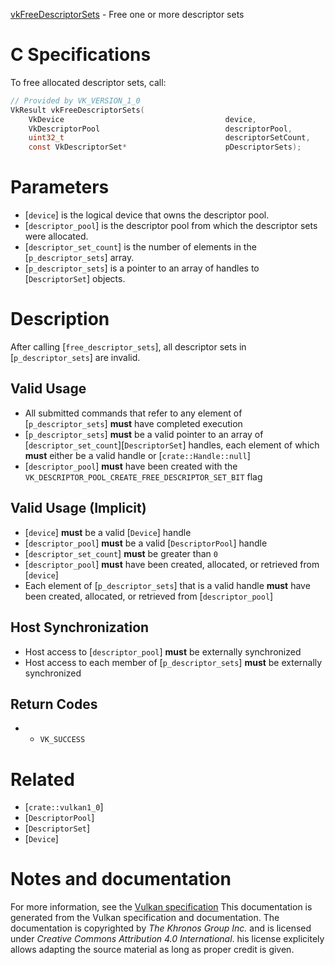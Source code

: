 [vkFreeDescriptorSets](https://www.khronos.org/registry/vulkan/specs/1.3-extensions/man/html/vkFreeDescriptorSets.html) - Free one or more descriptor sets

# C Specifications
To free allocated descriptor sets, call:
```c
// Provided by VK_VERSION_1_0
VkResult vkFreeDescriptorSets(
    VkDevice                                    device,
    VkDescriptorPool                            descriptorPool,
    uint32_t                                    descriptorSetCount,
    const VkDescriptorSet*                      pDescriptorSets);
```

# Parameters
- [`device`] is the logical device that owns the descriptor pool.
- [`descriptor_pool`] is the descriptor pool from which the descriptor sets were allocated.
- [`descriptor_set_count`] is the number of elements in the [`p_descriptor_sets`] array.
- [`p_descriptor_sets`] is a pointer to an array of handles to [`DescriptorSet`] objects.

# Description
After calling [`free_descriptor_sets`], all descriptor sets in
[`p_descriptor_sets`] are invalid.
## Valid Usage
-    All submitted commands that refer to any element of [`p_descriptor_sets`] **must**  have completed execution
-  [`p_descriptor_sets`] **must**  be a valid pointer to an array of [`descriptor_set_count`][`DescriptorSet`] handles, each element of which  **must**  either be a valid handle or [`crate::Handle::null`]
-  [`descriptor_pool`] **must**  have been created with the `VK_DESCRIPTOR_POOL_CREATE_FREE_DESCRIPTOR_SET_BIT` flag

## Valid Usage (Implicit)
-  [`device`] **must**  be a valid [`Device`] handle
-  [`descriptor_pool`] **must**  be a valid [`DescriptorPool`] handle
-  [`descriptor_set_count`] **must**  be greater than `0`
-  [`descriptor_pool`] **must**  have been created, allocated, or retrieved from [`device`]
-    Each element of [`p_descriptor_sets`] that is a valid handle  **must**  have been created, allocated, or retrieved from [`descriptor_pool`]

## Host Synchronization
- Host access to [`descriptor_pool`] **must**  be externally synchronized
- Host access to each member of [`p_descriptor_sets`] **must**  be externally synchronized

## Return Codes
*   - `VK_SUCCESS`

# Related
- [`crate::vulkan1_0`]
- [`DescriptorPool`]
- [`DescriptorSet`]
- [`Device`]

# Notes and documentation
For more information, see the [Vulkan specification](https://www.khronos.org/registry/vulkan/specs/1.3-extensions/html/vkspec.html)
This documentation is generated from the Vulkan specification and documentation.
The documentation is copyrighted by *The Khronos Group Inc.* and is licensed under *Creative Commons Attribution 4.0 International*.
his license explicitely allows adapting the source material as long as proper credit is given.
        